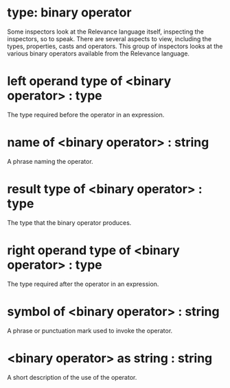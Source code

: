# type: binary operator

Some inspectors look at the Relevance language itself, inspecting the inspectors, so to speak. There are several aspects to view, including the types, properties, casts and operators. This group of inspectors looks at the various binary operators available from the Relevance language.

# left operand type of &lt;binary operator&gt; : type

The type required before the operator in an expression.

# name of &lt;binary operator&gt; : string

A phrase naming the operator.

# result type of &lt;binary operator&gt; : type

The type that the binary operator produces.

# right operand type of &lt;binary operator&gt; : type

The type required after the operator in an expression.

# symbol of &lt;binary operator&gt; : string

A phrase or punctuation mark used to invoke the operator.

# &lt;binary operator&gt; as string : string

A short description of the use of the operator.
